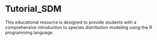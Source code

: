 # Tutorial_SDM
This educational resource is designed to provide students with a comprehensive introduction to species distribution modeling using the R programming language.
